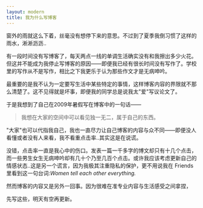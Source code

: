 ```yaml
---
layout: modern
title: 我为什么写博客
---
```


窗外的雨就这么下着，丝毫没有想停下来的意思。不过到了夏季我倒习惯了这样的雨水，淅淅沥沥..

有一段时间没有写博客了，每天两点一线的单调生活确实没有和我擦出多少火花。但这并不能成为我停止写博客的原因——即便我已经有很长时间没有写作了。学校里的写作从不是写作，相比之下我更乐于认为那些作文才是无病呻吟。

最重要的是我不认为一定要写生活中某些特定的事情，这样博客内容的界限就不那么清楚了。这不见得就是坏事，即便我的同学总是说我太"爱"写议论文了。

于是我想到了自己在2009年暑假写在博客中的一句话——

>我想在大家的空间中可以看见独一无二，属于自己的东西。

"大家"也可以代指我自己，我也一直尽力让自己博客的内容与众不同——即便没人看懂或者没有人来看，我不看重点击率..其实这是在说谎。

没错，点击率一直是我心中的伤口。发表一篇一千多字的博文却只有十几个点击，而一些男生女生无病呻吟却有几十个乃至几百个点击。或许我应该考虑更新自己的情感状态..这是另一个谎言，因为我极其注重隐私的保护，更不用说我在 Friends 里看到这一句台词:*Women tell each other everything.*

然而博客的内容又是另外一回事。因为很难在准专业内容与生活感受之间拿捏，

先写这些，明天有空再更新。